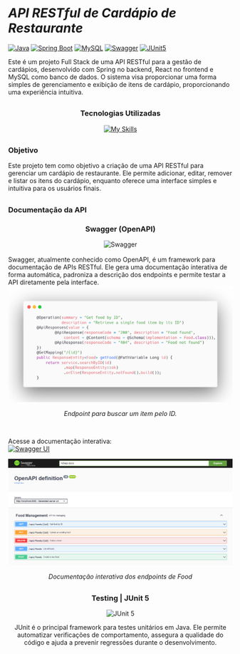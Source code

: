 # *API RESTful de Cardápio de Restaurante*
[![Java](https://img.shields.io/badge/Java-17-%23ED8B00?logo=openjdk)](https://jdk.java.net/17/)
[![Spring Boot](https://img.shields.io/badge/Spring_Boot-3.1.5-%236DB33F?logo=spring)](https://spring.io/projects/spring-boot)
[![MySQL](https://img.shields.io/badge/MySQL-%234479A1?logo=mysql&logoColor=white)](https://www.mysql.com)
[![Swagger](https://img.shields.io/badge/Swagger-2.1.0-%2385EA2D?logo=swagger)](https://swagger.io/)
[![JUnit5](https://img.shields.io/badge/JUnit5-5.9.3-%25B60017?logo=junit5)](https://junit.org/junit5/)

Este é um projeto Full Stack de uma API RESTful para a gestão de cardápios, desenvolvido com Spring no backend, React no frontend e MySQL como banco de dados. O sistema visa proporcionar uma forma simples de gerenciamento e exibição de itens de cardápio, proporcionando uma experiência intuitiva.

<h2></h2>

<div align="center">
  <h3>Tecnologias Utilizadas</h3>
  
  [![My Skills](https://skillicons.dev/icons?i=git,java,spring,mysql,react,idea,postman&perline=8)](https://skillicons.dev)
</div>
<h2></h2>

<h3>Objetivo</h3>
Este projeto tem como objetivo a criação de uma API RESTful para gerenciar um cardápio de restaurante. Ele permite adicionar, editar, remover e listar os itens do cardápio, enquanto oferece uma interface simples e intuitiva para os usuários finais.

<h2></h2>

<h3>Documentação da API</h3>

<div align="center">
  <h3>Swagger (OpenAPI)</h3>
  <img src="https://raw.githubusercontent.com/marwin1991/profile-technology-icons/refs/heads/main/icons/swagger.png" alt="Swagger" width="40"/>
</div>

<br>
Swagger, atualmente conhecido como OpenAPI, é um framework para documentação de APIs RESTful. Ele gera uma documentação interativa de forma automática, padroniza a descrição dos endpoints e permite testar a API diretamente pela interface.

<div align="center">
  <img src="https://github.com/Ki3lMigu3l/cardapio-api/blob/main/docs/carbon-endpoint-get.png?raw=true" width="800px" />
  <p><em>Endpoint para buscar um item pelo ID.</em></p>
</div>

<br>

Acesse a documentação interativa:  
[![Swagger UI](https://img.shields.io/badge/Swagger_UI-Live-%2385EA2D?logo=swagger)](http://localhost:8080/swagger-ui.html)

<div align="center">
  <img src="https://github.com/Ki3lMigu3l/cardapio-api/blob/main/docs/swagger-endpoints.png" width="800px" />
  <p><em>Documentação interativa dos endpoints de Food</em></p>
</div>

<h2></h2>

<div align="center">
  <h3>Testing | JUnit 5</h3>
  <img src="https://raw.githubusercontent.com/marwin1991/profile-technology-icons/refs/heads/main/icons/junit.png" alt="JUnit 5" width="50"/>

  JUnit é o principal framework para testes unitários em Java. Ele permite automatizar verificações de comportamento, assegura a qualidade do código e ajuda a prevenir regressões durante o desenvolvimento.
</div>
